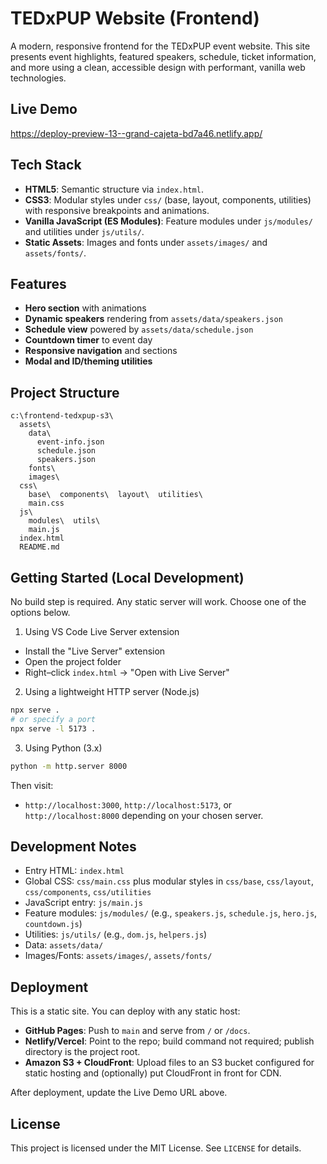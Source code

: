 # TEDxPUP Website (Frontend)

A modern, responsive frontend for the TEDxPUP event website. This site presents event highlights, featured speakers, schedule, ticket information, and more using a clean, accessible design with performant, vanilla web technologies.

## Live Demo

https://deploy-preview-13--grand-cajeta-bd7a46.netlify.app/

## Tech Stack

- **HTML5**: Semantic structure via `index.html`.
- **CSS3**: Modular styles under `css/` (base, layout, components, utilities) with responsive breakpoints and animations.
- **Vanilla JavaScript (ES Modules)**: Feature modules under `js/modules/` and utilities under `js/utils/`.
- **Static Assets**: Images and fonts under `assets/images/` and `assets/fonts/`.

## Features

- **Hero section** with animations
- **Dynamic speakers** rendering from `assets/data/speakers.json`
- **Schedule view** powered by `assets/data/schedule.json`
- **Countdown timer** to event day
- **Responsive navigation** and sections
- **Modal and ID/theming utilities**

## Project Structure

```
c:\frontend-tedxpup-s3\
  assets\
    data\
      event-info.json
      schedule.json
      speakers.json
    fonts\
    images\
  css\
    base\  components\  layout\  utilities\
    main.css
  js\
    modules\  utils\
    main.js
  index.html
  README.md
```

## Getting Started (Local Development)

No build step is required. Any static server will work. Choose one of the options below.

1) Using VS Code Live Server extension
- Install the "Live Server" extension
- Open the project folder
- Right–click `index.html` → "Open with Live Server"

2) Using a lightweight HTTP server (Node.js)

```bash
npx serve .
# or specify a port
npx serve -l 5173 .
```

3) Using Python (3.x)

```bash
python -m http.server 8000
```

Then visit:

- `http://localhost:3000`, `http://localhost:5173`, or `http://localhost:8000` depending on your chosen server.

## Development Notes

- Entry HTML: `index.html`
- Global CSS: `css/main.css` plus modular styles in `css/base`, `css/layout`, `css/components`, `css/utilities`
- JavaScript entry: `js/main.js`
- Feature modules: `js/modules/` (e.g., `speakers.js`, `schedule.js`, `hero.js`, `countdown.js`)
- Utilities: `js/utils/` (e.g., `dom.js`, `helpers.js`)
- Data: `assets/data/`
- Images/Fonts: `assets/images/`, `assets/fonts/`

## Deployment

This is a static site. You can deploy with any static host:

- **GitHub Pages**: Push to `main` and serve from `/` or `/docs`.
- **Netlify/Vercel**: Point to the repo; build command not required; publish directory is the project root.
- **Amazon S3 + CloudFront**: Upload files to an S3 bucket configured for static hosting and (optionally) put CloudFront in front for CDN.

After deployment, update the Live Demo URL above.

## License

This project is licensed under the MIT License. See `LICENSE` for details.
